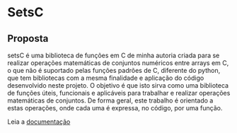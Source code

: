 # SetsC

## Proposta

setsC é uma biblioteca de funções em C de minha autoria criada para se realizar operações matemáticas de conjuntos numéricos entre arrays em C, o que não é suportado pelas funções padrões de C, diferente do python, que tem bibliotecas com a mesma finalidade e aplicação do código desenvolvido neste projeto. O objetivo é que isto  sirva como uma biblioteca de funções úteis, funcionais e aplicáveis para trabalhar e realizar operações matemáticas de conjuntos. De forma geral, este trabalho é orientado a estas operações, onde cada uma é expressa, no código, por uma função. 

Leia a [documentação](/doc/documentation.md)

